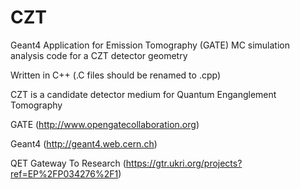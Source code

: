 # CZT
Geant4 Application for Emission Tomography (GATE) MC simulation analysis code 
for a CZT detector geometry 

Written in C++ (.C files should be renamed to .cpp)

CZT is a candidate detector medium for Quantum Enganglement Tomography

GATE (http://www.opengatecollaboration.org) 

Geant4 (http://geant4.web.cern.ch)

QET Gateway To Research (https://gtr.ukri.org/projects?ref=EP%2FP034276%2F1)
